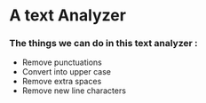 # A text Analyzer
### The things we can do in this text analyzer :
- Remove punctuations
- Convert into upper case
- Remove extra spaces
- Remove new line characters
